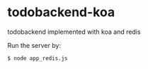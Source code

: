 # todobackend-koa
todobackend implemented with koa and redis

Run the server by:
```bash
$ node app_redis.js
```
